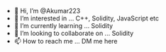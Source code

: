 - 👋 Hi, I’m @Akumar223
- 👀 I’m interested in ... C++, Solidity, JavaScript etc
- 🌱 I’m currently learning ... Solidity
- 💞️ I’m looking to collaborate on ... Solidity
- 📫 How to reach me ... DM me here

<!---
Akumar223/Akumar223 is a ✨ special ✨ repository because its `README.md` (this file) appears on your GitHub profile.
You can click the Preview link to take a look at your changes.
--->
